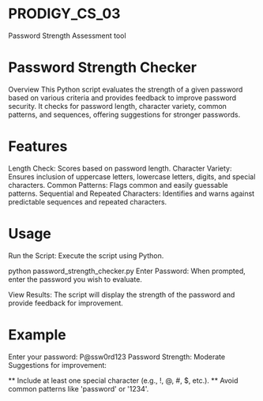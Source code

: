 # PRODIGY_CS_03
Password Strength Assessment tool

# Password Strength Checker
Overview This Python script evaluates the strength of a given password based on various criteria and provides feedback to improve password security. It checks for password length, character variety, common patterns, and sequences, offering suggestions for stronger passwords.

# Features
Length Check: Scores based on password length. Character Variety: Ensures inclusion of uppercase letters, lowercase letters, digits, and special characters. Common Patterns: Flags common and easily guessable patterns. Sequential and Repeated Characters: Identifies and warns against predictable sequences and repeated characters.

# Usage
Run the Script: Execute the script using Python.

python password_strength_checker.py Enter Password: When prompted, enter the password you wish to evaluate.

View Results: The script will display the strength of the password and provide feedback for improvement.

# Example
Enter your password: P@ssw0rd123 Password Strength: Moderate Suggestions for improvement:

**  Include at least one special character (e.g., !, @, #, $, etc.).
**  Avoid common patterns like 'password' or '1234'.
